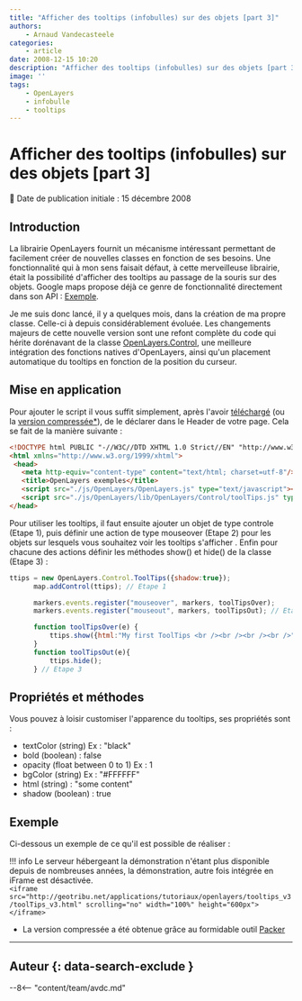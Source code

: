 ```yaml
---
title: "Afficher des tooltips (infobulles) sur des objets [part 3]"
authors:
    - Arnaud Vandecasteele
categories:
    - article
date: 2008-12-15 10:20
description: "Afficher des tooltips (infobulles) sur des objets [part 3]"
image: ''
tags:
    - OpenLayers
    - infobulle
    - tooltips
---
```


# Afficher des tooltips (infobulles) sur des objets [part 3]

:calendar: Date de publication initiale : 15 décembre 2008

## Introduction

La librairie OpenLayers fournit un mécanisme intéressant permettant de facilement créer de nouvelles classes en fonction de ses besoins. Une fonctionnalité qui à mon sens faisait défaut, à cette merveilleuse librairie, était la possibilité d'afficher des tooltips au passage de la souris sur des objets. Google maps propose déjà ce genre de fonctionnalité directement dans son API : [Exemple](http://econym.googlepages.com/example_maptips.htm).

Je me suis donc lancé, il y a quelques mois, dans la création de ma propre classe. Celle-ci à depuis considérablement évoluée. Les changements majeurs de cette nouvelle version sont une refont complète du code qui hérite dorénavant de la classe [OpenLayers.Control](http://dev.openlayers.org/releases/OpenLayers-2.7/doc/apidocs/files/OpenLayers/Control-js.html), une meilleure intégration des fonctions natives d'OpenLayers, ainsi qu'un placement automatique du tooltips en fonction de la position du curseur.

## Mise en application


Pour ajouter le script il vous suffit simplement, après l'avoir [téléchargé](http://ks356007.kimsufi.com/arno/lib/js/OpenLayers/lib/OpenLayers/Control/ToolTips.js) (ou la [version compressée*](http://ks356007.kimsufi.com/arno/lib/js/OpenLayers/lib/OpenLayers/Control/ToolTips_optimize.js)), de le déclarer dans le Header de votre page. Cela se fait de la manière suivante :

```html
<!DOCTYPE html PUBLIC "-//W3C//DTD XHTML 1.0 Strict//EN" "http://www.w3.org/TR/xhtml1/DTD/xhtml1-strict.dtd">
<html xmlns="http://www.w3.org/1999/xhtml">
 <head>
   <meta http-equiv="content-type" content="text/html; charset=utf-8"/>
   <title>OpenLayers exemples</title>
   <script src="./js/OpenLayers/OpenLayers.js" type="text/javascript"></script>
   <script src="./js/OpenLayers/lib/OpenLayers/Control/toolTips.js" type="text/javascript"></script>
</head>
```

Pour utiliser les tooltips, il faut ensuite ajouter un objet de type controle (Etape 1), puis définir une action de type mouseover (Etape 2) pour les objets sur lesquels vous souhaitez voir les tooltips s'afficher . Enfin pour chacune des actions définir les méthodes show() et hide() de la classe (Etape 3) :  

```javascript
ttips = new OpenLayers.Control.ToolTips({shadow:true});
      map.addControl(ttips); // Etape 1

      markers.events.register("mouseover", markers, toolTipsOver);
      markers.events.register("mouseout", markers, toolTipsOut); // Etape 2

      function toolTipsOver(e) {
          ttips.show({html:"My first ToolTips <br /><br /><br /><br />"});
      }
      function toolTipsOut(e){
          ttips.hide();
      } // Etape 3
```

## Propriétés et méthodes

Vous pouvez à loisir customiser l'apparence du tooltips, ses propriétés sont :

* textColor (string) Ex : "black"
* bold (boolean) : false
* opacity (float between 0 to 1) Ex : 1
* bgColor (string) Ex : "#FFFFFF"
* html (string) : "some content"
* shadow (boolean) : true

## Exemple

Ci-dessous un exemple de ce qu'il est possible de réaliser :

!!! info
    Le serveur hébergeant la démonstration n'étant plus disponible depuis de nombreuses années, la démonstration, autre fois intégrée en iFrame est désactivée.  
    `<iframe src="http://geotribu.net/applications/tutoriaux/openlayers/tooltips_v3/toolTips_v3.html" scrolling="no" width="100%" height="600px"></iframe>`

* La version compressée a été obtenue grâce au formidable outil [Packer](http://dean.edwards.name/packer/)

----

## Auteur {: data-search-exclude }

--8<-- "content/team/avdc.md"
